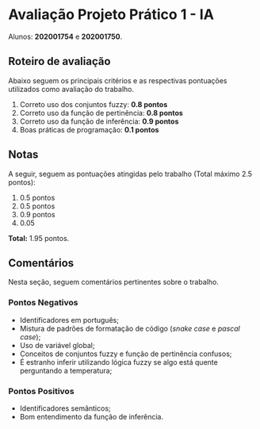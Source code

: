 # Avaliação Projeto Prático 1 - IA
Alunos: **202001754** e **202001750**.

## Roteiro de avaliação

Abaixo seguem os principais critérios e as respectivas pontuações utilizados como avaliação do trabalho.

1. Correto uso dos conjuntos fuzzy: **0.8 pontos**
2. Correto uso da função de pertinência: **0.8 pontos**
3. Correto uso da função de inferência: **0.9 pontos**
4. Boas práticas de programação: **0.1 pontos**

## Notas

A seguir, seguem as pontuações atingidas pelo trabalho (Total máximo 2.5 pontos):

1. 0.5 pontos
2. 0.5 pontos
3. 0.9 pontos
4. 0.05

**Total:** 1.95 pontos.

## Comentários

Nesta seção, seguem comentários pertinentes sobre o trabalho.

### Pontos Negativos
- Identificadores em português;
- Mistura de padrões de formatação de código (*snake case* e *pascal case*);
- Uso de variável global;
- Conceitos de conjuntos fuzzy e função de pertinência confusos;
- É estranho inferir utilizando lógica fuzzy se algo está quente perguntando a temperatura;

### Pontos Positivos
- Identificadores semânticos;
- Bom entendimento da função de inferência.
